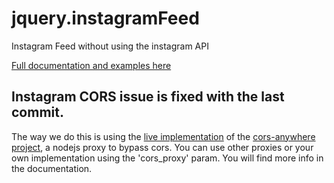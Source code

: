 # jquery.instagramFeed
Instagram Feed without using the instagram API

[Full documentation and examples here](https://www.sowecms.com/demos/jquery.instagramFeed/index.html "documentation")

## Instagram CORS issue is fixed with the last commit. 

The way we do this is using the [live implementation](https://cors-anywhere.herokuapp.com/) of the [cors-anywhere project](https://github.com/Rob--W/cors-anywhere), a nodejs proxy to bypass cors. You can use other proxies or your own implementation using the 'cors_proxy' param. You will find more info in the documentation.